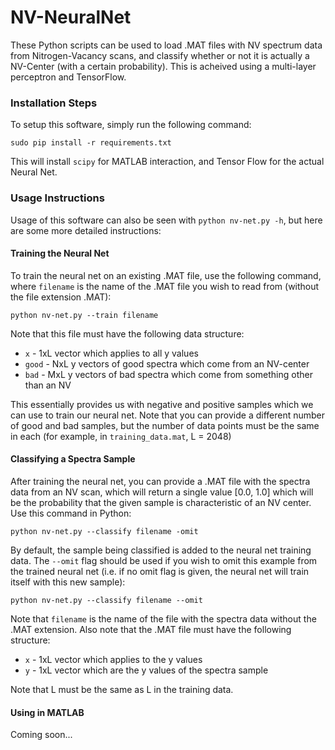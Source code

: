 # NV-NeuralNet

These Python scripts can be used to load .MAT files with NV spectrum data from Nitrogen-Vacancy scans, and classify whether or not it is actually a NV-Center (with a certain probability). This is acheived using a multi-layer perceptron and TensorFlow.

### Installation Steps
To setup this software, simply run the following command:

```
sudo pip install -r requirements.txt
```

This will install `scipy` for MATLAB interaction, and Tensor Flow for the actual Neural Net.

### Usage Instructions
Usage of this software can also be seen with `python nv-net.py -h`, but here are some more detailed instructions:

#### Training the Neural Net
To train the neural net on an existing .MAT file, use the following command, where `filename` is the name of the .MAT file you wish to read from (without the file extension .MAT):

```
python nv-net.py --train filename
```

Note that this file must have the following data structure:

* `x` - 1xL vector which applies to all y values
* `good` - NxL y vectors of good spectra which come from an NV-center
* `bad` - MxL y vectors of bad spectra which come from something other than an NV

This essentially provides us with negative and positive samples which we can use to train our neural net. Note that you can provide a different number of good and bad samples, but the number of data points must be the same in each (for example, in `training_data.mat`, L = 2048)

#### Classifying a Spectra Sample
After training the neural net, you can provide a .MAT file with the spectra data from an NV scan, which will return a single value [0.0, 1.0] which will be the probability that the given sample is characteristic of an NV center. Use this command in Python:

```
python nv-net.py --classify filename -omit
```

By default, the sample being classified is added to the neural net training data. The `--omit` flag should be used if you wish to omit this example from the trained neural net (i.e. if no omit flag is given, the neural net will train itself with this new sample):

```
python nv-net.py --classify filename --omit
```

Note that `filename` is the name of the file with the spectra data without the .MAT extension. Also note that the .MAT file must have the following structure:

* `x` - 1xL vector which applies to the y values
* `y` - 1xL vector which are the y values of the spectra sample

Note that L must be the same as L in the training data.

#### Using in MATLAB

Coming soon...

